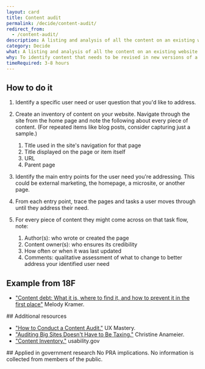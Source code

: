 ```yaml
---
layout: card
title: Content audit
permalink: /decide/content-audit/
redirect_from:
  - /content-audit/
description: A listing and analysis of all the content on an existing website (including pages, files, videos, audio or other data) that your users might reasonably encounter.
category: Decide
what: A listing and analysis of all the content on an existing website (including pages, files, videos, audio or other data) that your users might reasonably encounter.
why: To identify content that needs to be revised in new versions of a website. Content audits can also help you identify who is responsible for content, how often it should be updated, and what role a particular piece of content plays for users.
timeRequired: 3-8 hours
---
```


## How to do it

1. Identify a specific user need or user question that you'd like to address.
1. Create an inventory of content on your website. Navigate through the site from the home page and note the following about every piece of content. (For repeated items like blog posts, consider capturing just a sample.)

    1. Title used in the site's navigation for that page
    1. Title displayed on the page or item itself
    1. URL
    1. Parent page

1. Identify the main entry points for the user need you're addressing. This could be external marketing, the homepage, a microsite, or another page.
1. From each entry point, trace the pages and tasks a user moves through until they address their need.
1. For every piece of content they might come across on that task flow, note:

    1. Author(s): who wrote or created the page
    1. Content owner(s): who ensures its credibility
    1. How often or when it was last updated
    1. Comments: qualitative assessment of what to change to better address your identified user need

<section class="method--section method--section--18f-example" markdown="1">

## Example from 18F

- <a href="https://18f.gsa.gov/2016/05/19/content-debt-what-it-is-where-to-find-it-and-how-to-prevent-it-in-the-first-place/">"Content debt: What it is, where to find it, and how to prevent it in the first place"</a> Melody Kramer.

</section>

<section class="method--section method--section--additional-resources" markdown="1">
## Additional resources

- <a href="http://uxmastery.com/how-to-conduct-a-content-audit/">"How to Conduct a Content Audit."</a> UX Mastery.
- <a href="http://blog.braintraffic.com/2012/04/auditing-big-sites-doesn%E2%80%99t-have-to-be-taxing/">"Auditing Big Sites Doesn't Have to Be Taxing."</a> Christine Anameier.
- <a href="https://www.usability.gov/how-to-and-tools/methods/content-inventory.html">"Content Inventory."</a> usability.gov
</section>

<section class="method--section method--section--government-considerations" markdown="1" >
## Applied in government research
No PRA implications. No information is collected from members of the public.
</section>
